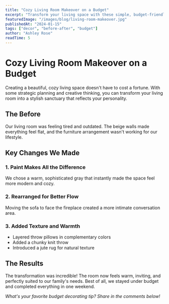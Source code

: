 ```yaml
---
title: "Cozy Living Room Makeover on a Budget"
excerpt: "Transform your living space with these simple, budget-friendly tips that will make a huge impact without breaking the bank."
featuredImage: "/images/blog/living-room-makeover.jpg"
publishedAt: "2024-01-15"
tags: ["decor", "before-after", "budget"]
author: "Ashley Rose"
readTime: 5
---
```


# Cozy Living Room Makeover on a Budget

Creating a beautiful, cozy living space doesn't have to cost a fortune. With some strategic planning and creative thinking, you can transform your living room into a stylish sanctuary that reflects your personality.

## The Before

Our living room was feeling tired and outdated. The beige walls made everything feel flat, and the furniture arrangement wasn't working for our lifestyle.

## Key Changes We Made

### 1. Paint Makes All the Difference
We chose a warm, sophisticated gray that instantly made the space feel more modern and cozy.

### 2. Rearranged for Better Flow
Moving the sofa to face the fireplace created a more intimate conversation area.

### 3. Added Texture and Warmth
- Layered throw pillows in complementary colors
- Added a chunky knit throw
- Introduced a jute rug for natural texture

## The Results

The transformation was incredible! The room now feels warm, inviting, and perfectly suited to our family's needs. Best of all, we stayed under budget and completed everything in one weekend.

*What's your favorite budget decorating tip? Share in the comments below!*
